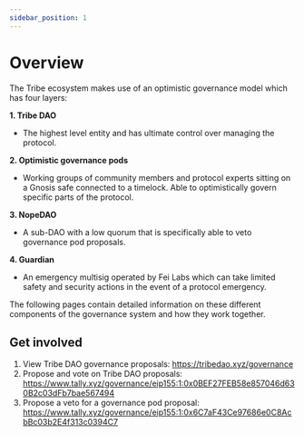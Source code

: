 ```yaml
---
sidebar_position: 1
---
```

# Overview

The Tribe ecosystem makes use of an optimistic governance model which has four layers:

**1. Tribe DAO**
- The highest level entity and has ultimate control over managing the protocol.

**2. Optimistic governance pods**
- Working groups of community members and protocol experts sitting on a Gnosis safe connected to a timelock. Able to optimistically govern specific parts of the protocol.

**3. NopeDAO** 
- A sub-DAO with a low quorum that is specifically able to veto governance pod proposals.

**4. Guardian**
- An emergency multisig operated by Fei Labs which can take limited safety and security actions in the event of a protocol emergency.


The following pages contain detailed information on these different components of the governance system and how they work together.

## Get involved
1. View Tribe DAO governance proposals: https://tribedao.xyz/governance
2. Propose and vote on Tribe DAO proposals: https://www.tally.xyz/governance/eip155:1:0x0BEF27FEB58e857046d630B2c03dFb7bae567494 
3. Propose a veto for a governance pod proposal: https://www.tally.xyz/governance/eip155:1:0x6C7aF43Ce97686e0C8AcbBc03b2E4f313c0394C7 




